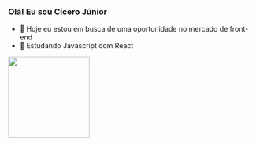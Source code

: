### Olá! Eu sou Cícero Júnior

- 🔭 Hoje eu estou em busca de uma oportunidade no mercado de front-end
- 🌱 Estudando Javascript com React 

<div>
  <a href="https://github.com/cicerojunnior">
  
  <img height="165em" src="https://github-readme-stats.vercel.app/api/top-langs/?username=cicerojunnior&layout=compact&langs_count=10&theme=dracula"/>
</div>
